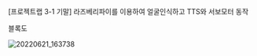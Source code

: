 [프로젝트랩 3-1 기말] 라즈베리파이를 이용하여 얼굴인식하고 TTS와 서보모터 동작

블록도

![20220621_163738](https://user-images.githubusercontent.com/90911211/174743620-acfcd21c-d78c-4475-a51a-493a654825d3.png)


